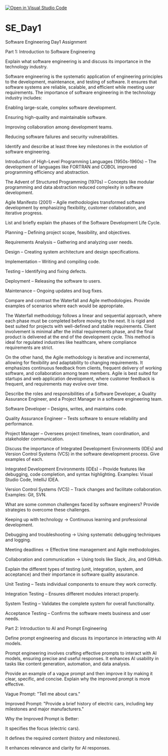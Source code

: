 [![Open in Visual Studio Code](https://classroom.github.com/assets/open-in-vscode-2e0aaae1b6195c2367325f4f02e2d04e9abb55f0b24a779b69b11b9e10269abc.svg)](https://classroom.github.com/online_ide?assignment_repo_id=18362920&assignment_repo_type=AssignmentRepo)
# SE_Day1
Software Engineering Day1 Assignment

Part 1: Introduction to Software Engineering

Explain what software engineering is and discuss its importance in the technology industry.

Software engineering is the systematic application of engineering principles to the development, maintenance, and testing of software. It ensures that software systems are reliable, scalable, and efficient while meeting user requirements. The importance of software engineering in the technology industry includes:

Enabling large-scale, complex software development.

Ensuring high-quality and maintainable software.

Improving collaboration among development teams.

Reducing software failures and security vulnerabilities.

Identify and describe at least three key milestones in the evolution of software engineering.

Introduction of High-Level Programming Languages (1950s-1960s) – The development of languages like FORTRAN and COBOL improved programming efficiency and abstraction.

The Advent of Structured Programming (1970s) – Concepts like modular programming and data abstraction reduced complexity in software development.

Agile Manifesto (2001) – Agile methodologies transformed software development by emphasizing flexibility, customer collaboration, and iterative progress.

List and briefly explain the phases of the Software Development Life Cycle.

Planning – Defining project scope, feasibility, and objectives.

Requirements Analysis – Gathering and analyzing user needs.

Design – Creating system architecture and design specifications.

Implementation – Writing and compiling code.

Testing – Identifying and fixing defects.

Deployment – Releasing the software to users.

Maintenance – Ongoing updates and bug fixes.

Compare and contrast the Waterfall and Agile methodologies. Provide examples of scenarios where each would be appropriate.

The Waterfall methodology follows a linear and sequential approach, where each phase must be completed before moving to the next. It is rigid and best suited for projects with well-defined and stable requirements. Client involvement is minimal after the initial requirements phase, and the final product is delivered at the end of the development cycle. This method is ideal for regulated industries like healthcare, where compliance requirements are strict.

On the other hand, the Agile methodology is iterative and incremental, allowing for flexibility and adaptability to changing requirements. It emphasizes continuous feedback from clients, frequent delivery of working software, and collaboration among team members. Agile is best suited for startups and web application development, where customer feedback is frequent, and requirements may evolve over time.

Describe the roles and responsibilities of a Software Developer, a Quality Assurance Engineer, and a Project Manager in a software engineering team.

Software Developer – Designs, writes, and maintains code.

Quality Assurance Engineer – Tests software to ensure reliability and performance.

Project Manager – Oversees project timelines, team coordination, and stakeholder communication.

Discuss the importance of Integrated Development Environments (IDEs) and Version Control Systems (VCS) in the software development process. Give examples of each.

Integrated Development Environments (IDEs) – Provide features like debugging, code completion, and syntax highlighting. Examples: Visual Studio Code, IntelliJ IDEA.

Version Control Systems (VCS) – Track changes and facilitate collaboration. Examples: Git, SVN.

What are some common challenges faced by software engineers? Provide strategies to overcome these challenges.

Keeping up with technology → Continuous learning and professional development.

Debugging and troubleshooting → Using systematic debugging techniques and logging.

Meeting deadlines → Effective time management and Agile methodologies.

Collaboration and communication → Using tools like Slack, Jira, and GitHub.

Explain the different types of testing (unit, integration, system, and acceptance) and their importance in software quality assurance.

Unit Testing – Tests individual components to ensure they work correctly.

Integration Testing – Ensures different modules interact properly.

System Testing – Validates the complete system for overall functionality.

Acceptance Testing – Confirms the software meets business and user needs.

Part 2: Introduction to AI and Prompt Engineering

Define prompt engineering and discuss its importance in interacting with AI models.

Prompt engineering involves crafting effective prompts to interact with AI models, ensuring precise and useful responses. It enhances AI usability in tasks like content generation, automation, and data analysis.

Provide an example of a vague prompt and then improve it by making it clear, specific, and concise. Explain why the improved prompt is more effective.

Vague Prompt: "Tell me about cars."

Improved Prompt: "Provide a brief history of electric cars, including key milestones and major manufacturers."

Why the Improved Prompt is Better:

It specifies the focus (electric cars).

It defines the required content (history and milestones).

It enhances relevance and clarity for AI responses.



